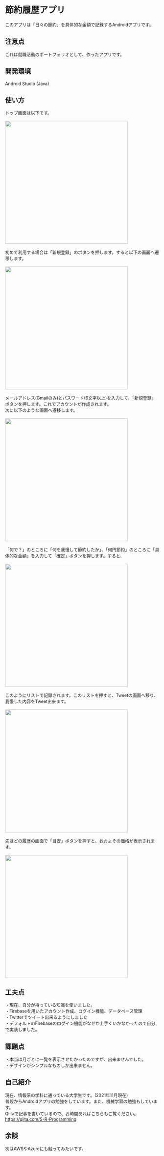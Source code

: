 # 節約履歴アプリ
このアプリは「日々の節約」を具体的な金額で記録するAndroidアプリです。

## 注意点
これは就職活動のポートフォリオとして、作ったアプリです。

## 開発環境 
Android Studio (Java)

## 使い方
トップ画面は以下です。<br><br>
<img src="https://user-images.githubusercontent.com/89324742/140568548-720d3866-3f23-46f7-b4be-925e71a10605.png"
     width="400px"><br><br>
初めて利用する場合は「新規登録」のボタンを押します。すると以下の画面へ遷移します。<br><br>
<img src="https://user-images.githubusercontent.com/89324742/140569187-ff502067-f012-41ed-bf87-2fe67d579806.png"
     width="400px"><br><br>
   メールアドレス(Gmailのみ)とパスワード(6文字以上)を入力して、「新規登録」ボタンを押します。これでアカウントが作成されます。<br>
   次に以下のような画面へ遷移します。<br><br>
   <img src="https://user-images.githubusercontent.com/89324742/140569825-1061cfa9-c79f-45a6-996e-025a302458b0.png"
        width="400px"><br><br>
「何で？」のところに「何を我慢して節約したか」、「何円節約」のところに「具体的な金額」を入力して「確定」ボタンを押します。すると、<br><br>
<img src = "https://user-images.githubusercontent.com/89324742/140570242-162dc5d9-4cc8-4ec1-a6dc-10acd3934801.png"
     width="400px"><br><br>
このようにリストで記録されます。このリストを押すと、Tweetの画面へ移り、我慢した内容をTweet出来ます。<br><br>
<img src = "https://user-images.githubusercontent.com/89324742/140570642-f76bbe5d-0281-41c6-be3b-6c4bc54a499c.png"
     width="400px"><br><br>
     先ほどの履歴の画面で「目安」ボタンを押すと、おおよその価格が表示されます。<br><br>
 <img src="https://user-images.githubusercontent.com/89324742/140571111-7bd2652f-33eb-4120-b089-da48eec46b3d.png"
      width="400px">

## 工夫点
・現在、自分が持っている知識を使いました。<br>・Firebaseを用いたアカウント作成、ログイン機能、データベース管理<br>・Twitterでツイート出来るようにしました
<br>・デフォルトのFirebaseのログイン機能がなぜか上手くいかなかったので自分で実装しました。

## 課題点
・本当は月ごとに一覧を表示させたかったのですが、出来ませんでした。<br>・デザインがシンプルなものしか出来ません。

## 自己紹介
現在、情報系の学科に通っている大学生です。(2021年11月現在)<br>普段からAndroidアプリの勉強をしています。また、機械学習の勉強もしています。
<br>Qiitaで記事を書いているので、お時間あればこちらもご覧ください。https://qiita.com/S-R-Programming

## 余談
次はAWSやAzureにも触ってみたいです。
